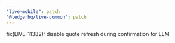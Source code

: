 ```yaml
---
"live-mobile": patch
"@ledgerhq/live-common": patch
---
```


fix(LIVE-11382): disable quote refresh during confirmation for LLM
